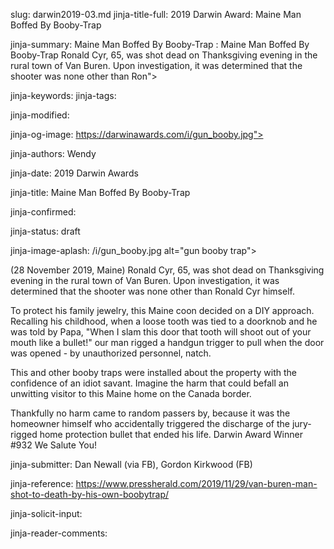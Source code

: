 slug: darwin2019-03.md
jinja-title-full: 2019 Darwin Award: Maine Man Boffed By Booby-Trap

jinja-summary: Maine Man Boffed By Booby-Trap : Maine Man Boffed By Booby-Trap Ronald Cyr, 65, was shot dead on Thanksgiving evening in the rural town of Van Buren. Upon investigation, it was determined that the shooter was none other than Ron">

jinja-keywords:
jinja-tags:

jinja-modified:

jinja-og-image: https://darwinawards.com/i/gun_booby.jpg">

jinja-authors: Wendy

jinja-date: 2019 Darwin Awards


jinja-title: Maine Man Boffed By Booby-Trap


jinja-confirmed:

jinja-status: draft

jinja-image-aplash: /i/gun_booby.jpg alt="gun booby trap">

(28 November 2019, Maine) Ronald Cyr, 65, was shot dead on Thanksgiving
evening in the rural town of Van Buren. Upon investigation, it was
determined that the shooter was none other than Ronald Cyr himself.

To protect his family jewelry, this Maine coon decided on a DIY approach. Recalling his childhood, when a loose tooth was tied to a doorknob and he was told by Papa, "When I slam this door that tooth will shoot out of your mouth like a bullet!" our man rigged a handgun trigger to pull when the door was opened - by unauthorized personnel, natch.

This and other booby traps were installed about the property with the confidence of an idiot savant. Imagine the harm that could befall an unwitting visitor to this Maine home on the Canada border.

Thankfully no harm came to random passers by, because it was the homeowner himself who accidentally triggered the discharge of the jury-rigged home protection bullet that ended his life. Darwin Award Winner #932 We Salute You!

jinja-submitter: Dan Newall (via FB), Gordon Kirkwood (FB)

jinja-reference: https://www.pressherald.com/2019/11/29/van-buren-man-shot-to-death-by-his-own-boobytrap/

jinja-solicit-input:

jinja-reader-comments:





